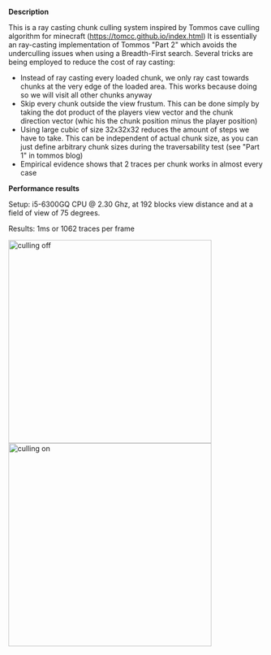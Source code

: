 **Description**

This is a ray casting chunk culling system inspired by Tommos cave culling algorithm for minecraft (https://tomcc.github.io/index.html)
It is essentially an ray-casting implementation of Tommos "Part 2" which avoids the underculling issues when using a Breadth-First search.
Several tricks are being employed to reduce the cost of ray casting:

- Instead of ray casting every loaded chunk, we only ray cast towards chunks at the very edge of the loaded area. This works because doing so we will visit all other chunks anyway
- Skip every chunk outside the view frustum. This can be done simply by taking the dot product of the players view vector and the chunk direction vector (whic his the chunk position minus the player position)
- Using large cubic of size 32x32x32 reduces the amount of steps we have to take. This can be independent of actual chunk size, as you can just define arbitrary chunk sizes during the traversability test (see "Part 1" in tommos blog)
- Empirical evidence shows that 2 traces per chunk works in almost every case


**Performance results**

Setup: i5-6300GQ CPU @ 2.30 Ghz, at 192 blocks view distance and at a field of view of 75 degrees.

Results: 1ms or 1062 traces per frame
 
<img src="https://raw.githubusercontent.com/tyronx/occlusionculling/master/cullingOff.png" alt="culling off" width="400" align="left"/>
<img src="https://raw.githubusercontent.com/tyronx/occlusionculling/master/cullingOn.png" alt="culling on" width="400" align="left"/>
